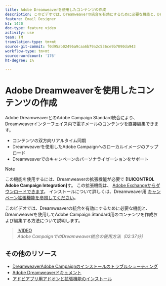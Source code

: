 ```yaml
---
title: Adobe Dreamweaverを使用したコンテンツの作成
description: このビデオでは、Dreamweaverの統合を有効にするために必要な機能と、Dreamweaverを使用してAdobe Campaign Standard用のコンテンツを作成および編集する方法について説明します。
feature: Email Designer
kt: 1420
doc-type: feature video
activity: use
team: TM
translation-type: tm+mt
source-git-commit: f0d95ab02496a9caa6b79a2c536ce9b7090da943
workflow-type: tm+mt
source-wordcount: '176'
ht-degree: 1%

---
```



# Adobe Dreamweaverを使用したコンテンツの作成

Adobe DreamweaverとのAdobe Campaign Standard統合により、Dreamweaverインターフェイス内で電子メールのコンテンツを直接編集できます。

* コンテンツの双方向リアルタイム同期
* Dreamweaverを使用したAdobe Campaignへのローカルイメージのアップロード
* Dreamweaverでのキャンペーンのパーソナライゼーションをサポート

>[!NOTE]
>
>この機能を使用するには、Dreamweaverの拡張機能が必要で **[!UICONTROL Adobe Campaign Integration]**&#x200B;す。 この拡張機能は、 [Adobe Exchangeからダウンロードできます](https://exchange.adobe.com/creativecloud.html#search)。 インストールについて詳しくは、Dreamweaver用 [キャンペーン拡張機能を参照してください](https://helpx.adobe.com/dreamweaver/using/working-with-dreamweaver-and-campaign.html)。

このビデオでは、Dreamweaverの統合を有効にするために必要な機能と、Dreamweaverを使用してAdobe Campaign Standard用のコンテンツを作成および編集する方法について説明します。

>[!VIDEO](https://video.tv.adobe.com/v/23121?quality=12)
*Adobe CampaignでのDreamweaver統合の使用方法（02:37分）*

## その他のリソース

* [DreamweaverAdobe Campaignのインストールのトラブルシューティング](https://helpx.adobe.com/dreamweaver/kb/dreamweaver-campaign-integration-issue.html)
* [Adobe Dreamweaverドキュメント](https://helpx.adobe.com/dreamweaver/using/working-with-dreamweaver-and-campaign.html)
* [アドビアプリ用アドオンと拡張機能のインストール](https://helpx.adobe.com/creative-cloud/kb/installingextensionsandaddons.html)

